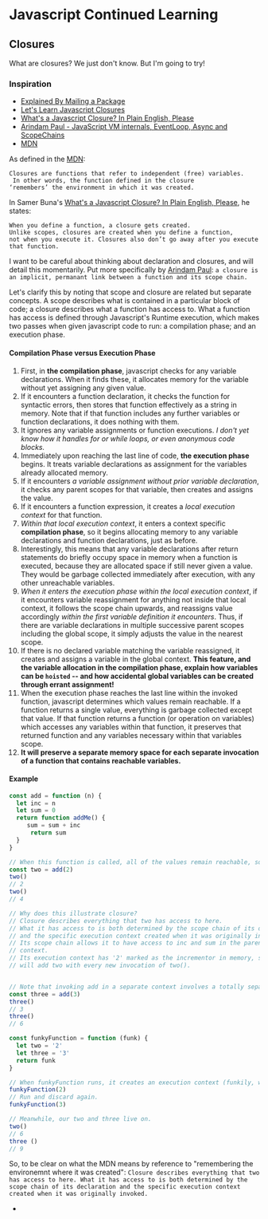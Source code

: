 # Javascript Continued Learning


## Closures
What are closures? We just don't know. But I'm going to try!

### Inspiration
- [Explained By Mailing a Package](https://medium.freecodecamp.org/javascript-closures-explained-by-mailing-a-package-4f23e9885039)
- [Let's Learn Javascript Closures](https://medium.freecodecamp.org/lets-learn-javascript-closures-66feb44f6a44)
- [What's a Javascript Closure? In Plain English, Please](https://medium.freecodecamp.org/whats-a-javascript-closure-in-plain-english-please-6a1fc1d2ff1c)
- [Arindam Paul - JavaScript VM internals, EventLoop, Async and ScopeChains](https://www.youtube.com/watch?v=QyUFheng6J0)
- [MDN](https://developer.mozilla.org/en-US/docs/Web/JavaScript/Closures)

As defined in the [MDN](https://developer.mozilla.org/en-US/docs/Web/JavaScript/Closures):
```
Closures are functions that refer to independent (free) variables.
 In other words, the function defined in the closure
‘remembers’ the environment in which it was created.
```

In Samer Buna's [What's a Javascript Closure? In Plain English, Please](https://medium.freecodecamp.org/whats-a-javascript-closure-in-plain-english-please-6a1fc1d2ff1c), he states:
```
When you define a function, a closure gets created.
Unlike scopes, closures are created when you define a function,
not when you execute it. Closures also don’t go away after you execute that function.
```

I want to be careful about thinking about declaration and closures, and will detail this momentarily. Put more specifically by [Arindam Paul](https://www.youtube.com/watch?v=QyUFheng6J0): `a closure is an implicit, permanant link between a function and its scope chain.`


Let's clarify this by noting that scope and closure are related but separate concepts. A scope describes what is contained in a particular block of code; a closure describes what a function has access to. What a function has access is defined through Javascript's Runtime execution, which makes two passes when given javascript code to run: a compilation phase; and an execution phase.

#### Compilation Phase versus Execution Phase
1. First, in **the compilation phase**, javascript checks for any variable declarations. When it finds these, it allocates memory for the variable without yet assigning any given value.
2. If it encounters a function declaration, it checks the function for syntactic errors, then stores that function effectively as a string in memory. Note that if that function includes any further variables or function declarations, it does nothing with them.
3. It ignores any variable assignments or function executions. *I don't yet know how it handles for or while loops, or even anonymous code blocks.*
4. Immediately upon reaching the last line of code, **the execution phase** begins. It treats variable declarations as assignment for the variables already allocated memory.
5. If it encounters *a variable assignment without prior variable declaration*, it checks any parent scopes for that variable, then creates and assigns the value.
6. If it encounters a function expression, it creates a *local execution context* for that function.
7. *Within that local execution context*, it enters a context specific **compilation phase**, so it begins allocating memory to any variable declarations and function declarations, just as before.
8. Interestingly, this means that any variable declarations after return statements do briefly occupy space in memory when a function is executed, because they are allocated space if still never given a value. They would be garbage collected immediately after execution, with any other unreachable variables.
9. *When it enters the execution phase within the local execution context*, if it encounters variable reassignment for anything not inside that local context, it follows the scope chain upwards, and reassigns value accordingly *within the first variable definition it encounters*. Thus, if there are variable declarations in multiple successive parent scopes including the global scope, it simply adjusts the value in the nearest scope.
10. If there is no declared variable matching the variable reassigned, it creates and assigns a variable in the global context. **This feature, and the variable allocation in the compilation phase, explain how variables can be `hoisted` -- and how accidental global variables can be created through errant assignment!**
11. When the execution phase reaches the last line within the invoked function, javascript determines which values remain reachable. If a function returns a single value, everything is garbage collected except that value. If that function returns a function (or operation on variables) which accesses any variables within that function, it preserves that returned function and any variables necessary within that variables scope.
12. **It will preserve a separate memory space for each separate invocation of a function that contains reachable variables.**

#### Example

```js
const add = function (n) {
  let inc = n
  let sum = 0
  return function addMe() {
     sum = sum + inc
      return sum
  }
}

// When this function is called, all of the values remain reachable, so all persist in memory.
const two = add(2)
two()
// 2
two()
// 4

// Why does this illustrate closure?
// Closure describes everything that two has access to here.
// What it has access to is both determined by the scope chain of its declaration
// and the specific execution context created when it was originally invoked.
// Its scope chain allows it to have access to inc and sum in the parent
// context.
// Its execution context has '2' marked as the incrementor in memory, so it
// will add two with every new invocation of two().


// Note that invoking add in a separate context involves a totally separate space in memory.
const three = add(3)
three()
// 3
three()
// 6

const funkyFunction = function (funk) {
  let two = '2'
  let three = '3'
  return funk
}

// When funkyFunction runs, it creates an execution context (funkily, with local variables for two and three), which is immediately discarded after being run.
funkyFunction(2)
// Run and discard again.
funkyFunction(3)

// Meanwhile, our two and three live on.
two()
// 6
three ()
// 9

```

So, to be clear on what the MDN means by reference to "remembering the environemnt where it was created": `Closure describes everything that two has access to here. What it has access to is both determined by the scope chain of its declaration and the specific execution context created when it was originally invoked.`


-
